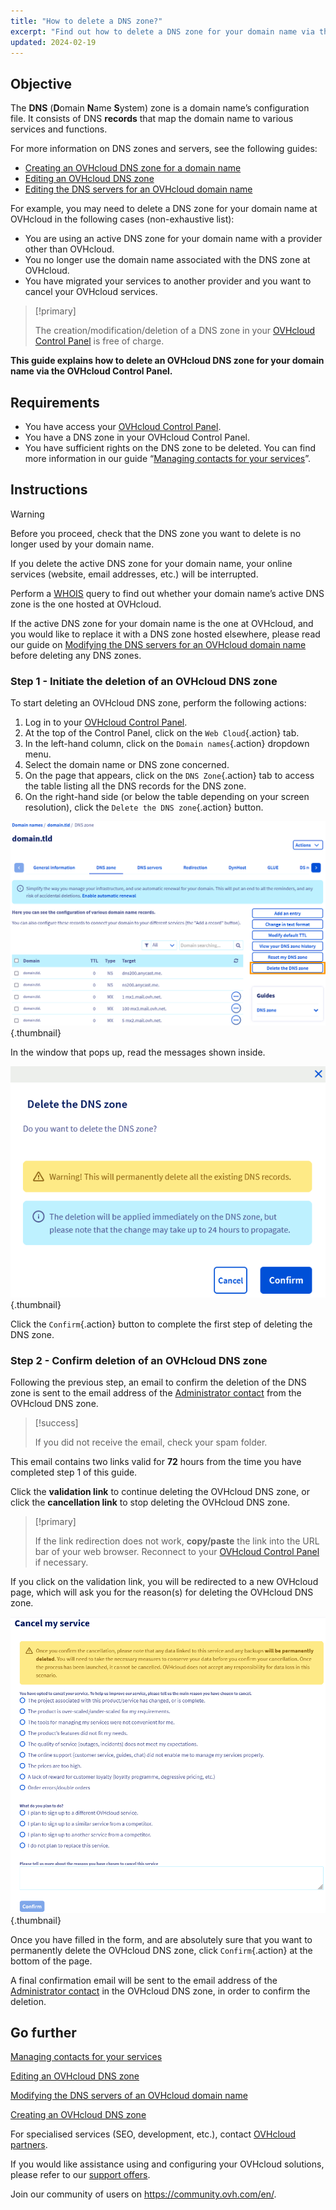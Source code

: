 ```yaml
---
title: "How to delete a DNS zone?"
excerpt: "Find out how to delete a DNS zone for your domain name via the OVHcloud Control Panel"
updated: 2024-02-19
---
```


## Objective

The **DNS** (**D**omain **N**ame **S**ystem) zone is a domain name’s configuration file. It consists of DNS **records** that map the domain name to various services and functions.

For more information on DNS zones and servers, see the following guides: 

- [Creating an OVHcloud DNS zone for a domain name](/pages/web_cloud/domains/dns_zone_create)
- [Editing an OVHcloud DNS zone](/pages/web_cloud/domains/dns_zone_edit)
- [Editing the DNS servers for an OVHcloud domain name](/pages/web_cloud/domains/dns_server_general_information)

For example, you may need to delete a DNS zone for your domain name at OVHcloud in the following cases (non-exhaustive list):

- You are using an active DNS zone for your domain name with a provider other than OVHcloud.
- You no longer use the domain name associated with the DNS zone at OVHcloud.
- You have migrated your services to another provider and you want to cancel your OVHcloud services.

> [!primary]
>
> The creation/modification/deletion of a DNS zone in your [OVHcloud Control Panel](/links//manager) is free of charge.
>

**This guide explains how to delete an OVHcloud DNS zone for your domain name via the OVHcloud Control Panel.**

## Requirements

- You have access your [OVHcloud Control Panel](/links//manager).
- You have a DNS zone in your OVHcloud Control Panel.
- You have sufficient rights on the DNS zone to be deleted. You can find more information in our guide “[Managing contacts for your services](/pages/account_and_service_management/account_information/managing_contacts)”.

## Instructions

> [!warning]
>
> Before you proceed, check that the DNS zone you want to delete is no longer used by your domain name.
>
> If you delete the active DNS zone for your domain name, your online services (website, email addresses, etc.) will be interrupted.
>
> Perform a [WHOIS](https://www.ovhcloud.com/en-ca/domains/whois/) query to find out whether your domain name’s active DNS zone is the one hosted at OVHcloud.
>
> If the active DNS zone for your domain name is the one at OVHcloud, and you would like to replace it with a DNS zone hosted elsewhere, please read our guide on [Modifying the DNS servers for an OVHcloud domain name](/pages/web_cloud/domains/dns_server_general_information) before deleting any DNS zones.
>

### Step 1 - Initiate the deletion of an OVHcloud DNS zone

To start deleting an OVHcloud DNS zone, perform the following actions: 

1. Log in to your [OVHcloud Control Panel](/links//manager).
2. At the top of the Control Panel, click on the `Web Cloud`{.action} tab.
3. In the left-hand column, click on the `Domain names`{.action} dropdown menu.
4. Select the domain name or DNS zone concerned.
5. On the page that appears, click on the `DNS Zone`{.action} tab to access the table listing all the DNS records for the DNS zone.
6. On the right-hand side (or below the table depending on your screen resolution), click the `Delete the DNS zone`{.action} button.

![delete the DNS zone](images/delete-the-dns-zone.png){.thumbnail}

In the window that pops up, read the messages shown inside.

![delete the DNS zone validation](images/delete-the-dns-zone-confirmation.png){.thumbnail}

Click the `Confirm`{.action} button to complete the first step of deleting the DNS zone.

### Step 2 - Confirm deletion of an OVHcloud DNS zone

Following the previous step, an email to confirm the deletion of the DNS zone is sent to the email address of the [Administrator contact](/pages/account_and_service_management/account_information/managing_contacts) from the OVHcloud DNS zone.

> [!success]
>
> If you did not receive the email, check your spam folder.
>

This email contains two links valid for **72** hours from the time you have completed step 1 of this guide.

Click the **validation link** to continue deleting the OVHcloud DNS zone, or click the **cancellation link** to stop deleting the OVHcloud DNS zone.

> [!primary]
>
> If the link redirection does not work, **copy/paste** the link into the URL bar of your web browser. Reconnect to your [OVHcloud Control Panel](/links//manager) if necessary.
>

If you click on the validation link, you will be redirected to a new OVHcloud page, which will ask you for the reason(s) for deleting the OVHcloud DNS zone.

![cancel the service](images/cancel-my-service.png){.thumbnail}

Once you have filled in the form, and are absolutely sure that you want to permanently delete the OVHcloud DNS zone, click `Confirm`{.action} at the bottom of the page.

A final confirmation email will be sent to the email address of the [Administrator contact](/pages/account_and_service_management/account_information/managing_contacts) in the OVHcloud DNS zone, in order to confirm the deletion.

## Go further

[Managing contacts for your services](/pages/account_and_service_management/account_information/managing_contacts)

[Editing an OVHcloud DNS zone](/pages/web_cloud/domains/dns_zone_edit)

[Modifying the DNS servers of an OVHcloud domain name](/pages/web_cloud/domains/dns_server_general_information)

[Creating an OVHcloud DNS zone](/pages/web_cloud/domains/dns_zone_create)

For specialised services (SEO, development, etc.), contact [OVHcloud partners](https://partner.ovhcloud.com/en-ca/directory/).

If you would like assistance using and configuring your OVHcloud solutions, please refer to our [support offers](https://www.ovhcloud.com/en-ca/support-levels/).

Join our community of users on <https://community.ovh.com/en/>.